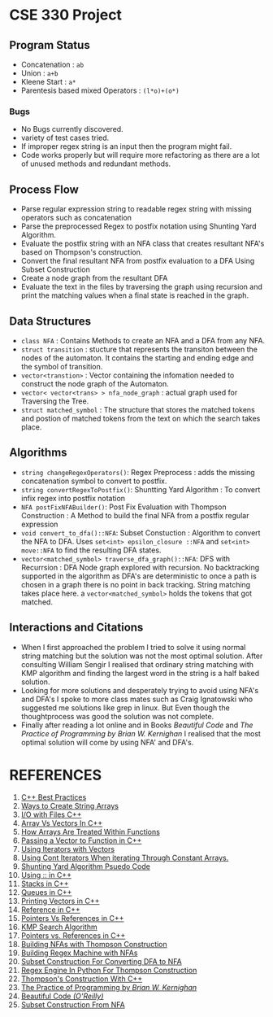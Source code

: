 # CSE 330 Project

## Program Status 
- Concatenation : `ab`
- Union : `a+b`
- Kleene Start : `a*`
- Parentesis based mixed Operators : `(l*o)+(o*)`

### Bugs
- No Bugs currently discovered. 
- variety of test cases tried. 
- If improper regex string is an input then the program might fail.
- Code works properly but will require more refactoring as there are a lot of unused methods and redundant methods.

## Process Flow
- Parse regular expression string to readable regex string with missing operators such as concatenation
- Parse the preprocessed Regex to postfix notation using Shunting Yard Algorithm.
- Evaluate the postfix string with an NFA class that creates resultant NFA's based on Thompson's construction. 
- Convert the final resultant NFA from postfix evaluation to a DFA Using Subset Construction
- Create a node graph from the resultant DFA
- Evaluate the text in the files by traversing the graph using recursion and print the matching values when a final state is reached in the graph.

## Data Structures
- `class NFA` : Contains Methods to create an NFA and a DFA from any NFA. 
- `struct transition` : stucture that represents the transiton between the nodes of the automaton. It contains the starting and ending edge and the symbol of transition.
- `vector<transtion>` : Vector containing the infomation needed to construct the node graph of the Automaton.
- `vector< vector<trans> > nfa_node_graph` : actual graph used for Traversing the Tree. 
- `struct matched_symbol` : The structure that stores the matched tokens and postion of matched tokens from the text on which the search takes place. 

## Algorithms 

- `string changeRegexOperators()`: Regex Preprocess : adds the missing concatenation symbol to convert to postfix. 
- `string convertRegexToPostfix()`: Shuntting Yard Algorithm : To convert infix regex into postfix notation
- `NFA postFixNFABuilder()`: Post Fix Evaluation with Thompson Construction : A Method to build the final NFA from a postfix regular expression
- `void convert_to_dfa()::NFA`: Subset Constuction : Algorithm to convert the NFA to DFA. Uses `set<int> epsilon_closure ::NFA` and `set<int> move::NFA` to find the resulting DFA states.  
- `vector<matched_symbol> traverse_dfa_graph()::NFA`: DFS with Recurrsion : DFA Node graph explored with recursion. No backtracking supported in the algorithm as DFA's are deterministic to once a path is chosen in a graph there is no point in back tracking. String matching takes place here.  a `vector<matched_symbol>` holds the tokens that got matched. 

## Interactions and Citations

- When I first approached the problem I tried to solve it using normal string matching but the solution was not the most optimal solution. After consulting William Sengir I realised that ordinary string matching with KMP algorithm and finding the largest word in the string is a half baked solution. 
- Looking for more solutions and desperately trying to avoid using NFA's and DFA's I spoke to more class mates such as Craig Ignatowski who suggested me solutions like grep in linux. But Even though the thoughtprocess was good the solution was not complete. 
- Finally after reading a lot online and in Books *Beautiful Code* and *The Practice of Programming by Brian W. Kernighan* I realised that the most optimal solution will come by using NFA' and DFA's.


# REFERENCES 

1. [C++ Best Practices](https://github.com/lefticus/cppbestpractices)
2. [Ways to Create String Arrays](https://www.geeksforgeeks.org/array-strings-c-3-different-ways-create/)
3. [I/O with Files C++](http://www.cplusplus.com/doc/tutorial/files/)
4. [Array Vs Vectors In C++](https://www.educba.com/c-plus-plus-vector-vs-array/)
5. [How Arrays Are Treated Within Functions](https://www.geeksforgeeks.org/how-arrays-are-passed-to-functions-in-cc/)
6. [Passing a Vector to Function in C++](https://www.geeksforgeeks.org/passing-vector-function-cpp/)
7. [Using Iterators with Vectors](https://www.geeksforgeeks.org/iterators-c-stl/)
8. [Using Cont Iterators When iterating Through Constant Arrays.](https://stackoverflow.com/questions/15020954/vector-iterator-no-match-for-operator)
9. [Shunting Yard Algorithm Psuedo Code](https://brilliant.org/wiki/shunting-yard-algorithm/)
10. [Using :: in C++](https://stackoverflow.com/questions/15649580/using-in-c)
11. [Stacks in C++](https://www.geeksforgeeks.org/stack-push-and-pop-in-c-stl/)
12. [Queues in C++](https://www.geeksforgeeks.org/queue-cpp-stl/)
13. [Printing Vectors in C++](https://www.techiedelight.com/print-vector-cpp/)
14. [Reference in C++](http://yosefk.com/c++fqa/ref.html)
15. [Pointers Vs References in C++](https://www.geeksforgeeks.org/pointers-vs-references-cpp/)
16. [KMP Search Algorithm](https://en.wikipedia.org/wiki/Knuth%E2%80%93Morris%E2%80%93Pratt_algorithm)
17. [Pointers vs. References in C++](https://stackoverflow.com/questions/57483/what-are-the-differences-between-a-pointer-variable-and-a-reference-variable-in)
18. [Building NFAs with Thompson Construction](https://xysun.github.io/posts/regex-parsing-thompsons-algorithm.html#)
19. [Building Regex Machine with NFAs](https://medium.com/@DmitrySoshnikov/building-a-regexp-machine-part-2-finite-automata-nfa-fragments-5a7c5c005ef0)
20. [Subset Construction For Converting DFA to NFA](https://studylib.net/doc/5870948/the-subset-construction-algorithm)
21. [Regex Engine In Python For Thompson Construction](https://github.com/xysun/regex)
22. [Thompson's Construction With C++](https://github.com/kennyledet/Algorithm-Implementations/tree/master/Thompsons_Construction_Algorithm/C%2B%2B/AlexMathew)  
23. [The Practice of Programming by *Brian W. Kernighan*](http://index-of.co.uk/Etc/The.Practice.of.Programming.-.B.W..Kernighan..pdf)
24. [Beautiful Code *(O'Reilly)*](http://shop.oreilly.com/product/9780596510046.do)
25. [Subset Construction From NFA](http://www.cs.may.ie/staff/jpower/Courses/Previous/parsing/node9.html)